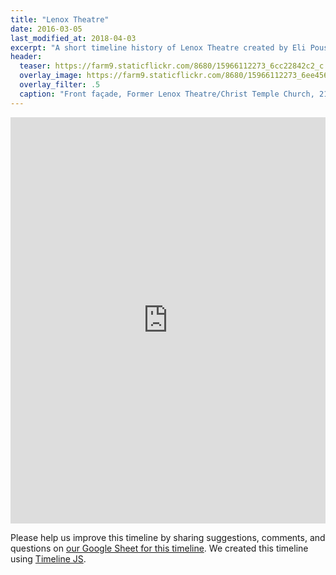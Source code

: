 ```yaml
---
title: "Lenox Theatre"
date: 2016-03-05
last_modified_at: 2018-04-03
excerpt: "A short timeline history of Lenox Theatre created by Eli Pousson in March 2016."
header:
  teaser: https://farm9.staticflickr.com/8680/15966112273_6cc22842c2_c.jpg
  overlay_image: https://farm9.staticflickr.com/8680/15966112273_6ee4567318_h.jpg
  overlay_filter: .5
  caption: "Front façade, Former Lenox Theatre/Christ Temple Church, 2115 Pennsylvania Avenue. Photograph by Eli Pousson, 2015 February 19. Courtesy [Baltimore Heritage](https://www.flickr.com/photos/baltimoreheritage/15966112273/) ([CC0](https://creativecommons.org/publicdomain/zero/1.0/))"
---
```


<div class="full">
<iframe src='https://cdn.knightlab.com/libs/timeline3/latest/embed/index.html?source=1EVJugU75brQJbkRGGw79fcXfkGcbc1zBPI0pmBSy2AY&font=Default&lang=en&hash_bookmark=true&initial_zoom=2&height=650' width='100%' height='650' webkitallowfullscreen mozallowfullscreen allowfullscreen frameborder='0'></iframe>
</div>

Please help us improve this timeline by sharing suggestions, comments, and questions on [our Google Sheet for this timeline](https://docs.google.com/spreadsheets/d/1EVJugU75brQJbkRGGw79fcXfkGcbc1zBPI0pmBSy2AY/edit?usp=sharing). We created this timeline using [Timeline JS](http://timeline.knightlab.com/).
